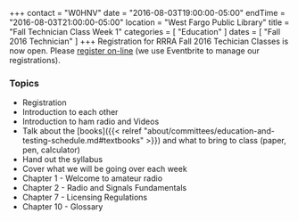 +++
contact = "W0HNV"
date = "2016-08-03T19:00:00-05:00"
endTime = "2016-08-03T21:00:00-05:00"
location = "West Fargo Public Library"
title = "Fall Technician Class Week 1"
categories = [ "Education" ]
dates = [ "Fall 2016 Technician" ]
+++
Registration for RRRA Fall 2016 Techician Classes is now open. Please [register on-line](https://www.eventbrite.com/e/fcc-ham-radio-license-class-tickets-26316726036) (we use Eventbrite to manage our registrations). 

### Topics

* Registration
* Introduction to each other
* Introduction to ham radio and Videos
* Talk about the [books]({{< relref "about/committees/education-and-testing-schedule.md#textbooks" >}}) and what to bring to class (paper, pen, calculator)
* Hand out the syllabus
* Cover what we will be going over each week
* Chapter 1 - Welcome to amateur radio
* Chapter 2 - Radio and Signals Fundamentals
* Chapter 7 - Licensing Regulations
* Chapter 10 - Glossary
